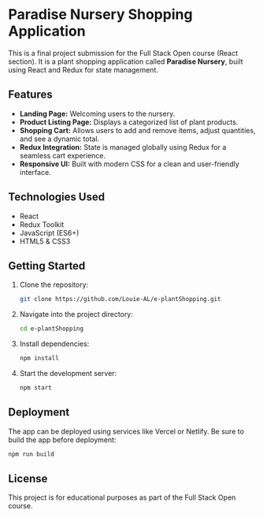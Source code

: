 # Paradise Nursery Shopping Application

This is a final project submission for the Full Stack Open course (React section). It is a plant shopping application called **Paradise Nursery**, built using React and Redux for state management.

## Features

- **Landing Page:** Welcoming users to the nursery.
- **Product Listing Page:** Displays a categorized list of plant products.
- **Shopping Cart:** Allows users to add and remove items, adjust quantities, and see a dynamic total.
- **Redux Integration:** State is managed globally using Redux for a seamless cart experience.
- **Responsive UI:** Built with modern CSS for a clean and user-friendly interface.

## Technologies Used

- React
- Redux Toolkit
- JavaScript (ES6+)
- HTML5 & CSS3

## Getting Started

1. Clone the repository:
   ```bash
   git clone https://github.com/Louie-AL/e-plantShopping.git
   ```
2. Navigate into the project directory:
   ```bash
   cd e-plantShopping
   ```
3. Install dependencies:
   ```bash
   npm install
   ```
4. Start the development server:
   ```bash
   npm start
   ```

## Deployment

The app can be deployed using services like Vercel or Netlify. Be sure to build the app before deployment:
```bash
npm run build
```

## License

This project is for educational purposes as part of the Full Stack Open course.
